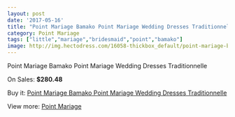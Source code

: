 ```yaml
---
layout: post
date: '2017-05-16'
title: "Point Mariage Bamako Point Mariage Wedding Dresses Traditionnelle"
category: Point Mariage
tags: ["little","mariage","bridesmaid","point","bamako"]
image: http://img.hectodress.com/16058-thickbox_default/point-mariage-bamako-point-mariage-wedding-dresses-traditionnelle.jpg
---
```

Point Mariage Bamako Point Mariage Wedding Dresses Traditionnelle

On Sales: **$280.48**
<a href="https://www.hectodress.com/point-mariage/7824-point-mariage-bamako-point-mariage-wedding-dresses-traditionnelle.html"><amp-img layout="responsive" width="600" height="600" src="//img.hectodress.com/16058-thickbox_default/point-mariage-bamako-point-mariage-wedding-dresses-traditionnelle.jpg" alt="Point Mariage Bamako Point Mariage Wedding Dresses Traditionnelle 0" /></a>
<a href="https://www.hectodress.com/point-mariage/7824-point-mariage-bamako-point-mariage-wedding-dresses-traditionnelle.html"><amp-img layout="responsive" width="600" height="600" src="//img.hectodress.com/16059-thickbox_default/point-mariage-bamako-point-mariage-wedding-dresses-traditionnelle.jpg" alt="Point Mariage Bamako Point Mariage Wedding Dresses Traditionnelle 1" /></a>

Buy it: [Point Mariage Bamako Point Mariage Wedding Dresses Traditionnelle](https://www.hectodress.com/point-mariage/7824-point-mariage-bamako-point-mariage-wedding-dresses-traditionnelle.html "Point Mariage Bamako Point Mariage Wedding Dresses Traditionnelle")

View more: [Point Mariage](https://www.hectodress.com/138-point-mariage "Point Mariage")